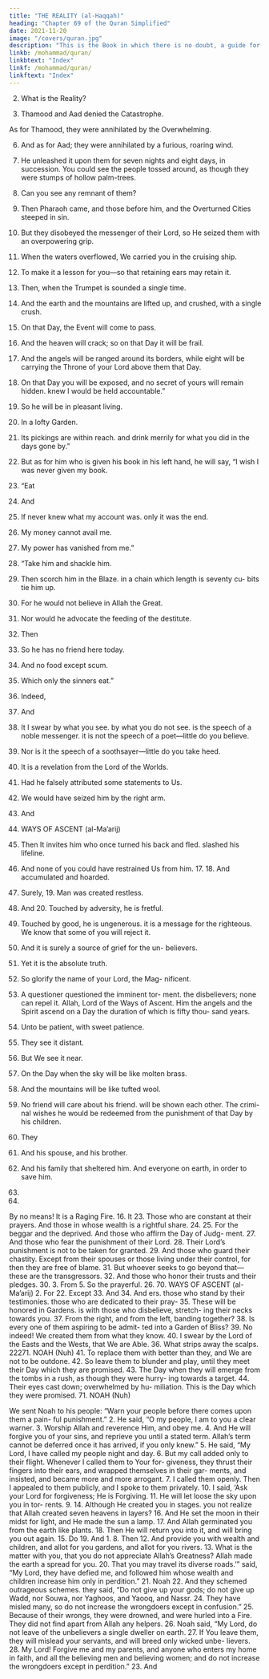 ```yaml
---
title: "THE REALITY (al-Haqqah)"
heading: "Chapter 69 of the Quran Simplified"
date: 2021-11-20
image: "/covers/quran.jpg"
description: "This is the Book in which there is no doubt, a guide for the righteous."
linkb: /mohammad/quran/
linkbtext: "Index"
linkf: /mohammad/quran/
linkftext: "Index"
---
```




2. What is the Reality?

4. Thamood and Aad denied the Catastrophe.

As for Thamood, they were annihilated by
the Overwhelming.

6. And as for Aad; they were annihilated by a
furious, roaring wind.

7. He unleashed it upon them for seven nights and eight days, in succession. You could see
the people tossed around, as though they were stumps of hollow palm-trees.

8. Can you see any remnant of them?

9. Then Pharaoh came, and those before him, and the Overturned Cities steeped in sin.
10. But they disobeyed the messenger of their Lord, so He seized them with an overpowering grip.

11. When the waters overflowed, We carried you in the cruising ship.
12. To make it a lesson for you—so that retaining ears may retain it.
13. Then, when the Trumpet is sounded a single time.

14. And the earth and the mountains are lifted up, and crushed, with a single crush.
15. On that Day, the Event will come to pass.

16. And the heaven will crack; so on that Day it will be frail.
17. And the angels will be ranged around its borders, while eight will be carrying the
Throne of your Lord above them that Day. 

18. On that Day you will be exposed, and no secret of yours will remain hidden. knew I would be held accountable.”

21. So he will be in pleasant living.
22. In a lofty Garden.
23. Its pickings are within reach. and drink merrily for what you did in
the days gone by.”

25. But as for him who is given his book in his left hand, he will say, “I wish I was never
given my book.

24. “Eat
26. And
27. If
never knew what my account was.
only it was the end.
28. My money cannot avail me.
29. My power has vanished from me.”
30. “Take
him and shackle him.
31. Then
scorch him in the Blaze.
in a chain which length is seventy cu-
bits tie him up.
33. For he would not believe in Allah the
Great.
34. Nor would he advocate the feeding of the
destitute.
32. Then
35. So
he has no friend here today.
36. And
no food except scum.
37. Which
only the sinners eat.”
38. Indeed,
39. And
40. It
I swear by what you see.
by what you do not see.
is the speech of a noble messenger.
it is not the speech of a poet—little do
you believe.
42. Nor is it the speech of a soothsayer—little
do you take heed.
43. It is a revelation from the Lord of the
Worlds.
44. Had he falsely attributed some statements
to Us.
45. We would have seized him by the right
arm.
41. And



70. WAYS OF ASCENT (al-Ma’arij)
46. Then
It invites him who once turned his back
and fled.
slashed his lifeline.
47. And none of you could have restrained Us
from him. 17. 18. And accumulated and hoarded.
48. Surely, 19. Man was created restless.
49. And 20. Touched by adversity, he is fretful.
21. Touched by good, he is ungenerous.
it is a message for the righteous.
We know that some of you will reject
it.
50. And
it is surely a source of grief for the un-
believers.
51. Yet
it is the absolute truth.
52. So glorify the name of your Lord, the Mag-
nificent.

1. A
questioner questioned the imminent tor-
ment.
the disbelievers; none can repel it.
Allah, Lord of the Ways of Ascent.
Him the angels and the Spirit ascend
on a Day the duration of which is fifty thou-
sand years.
4. Unto
be patient, with sweet patience.
6. They
see it distant.
7. But
We see it near.
8. On the Day when the sky will be like molten
brass.
9. And
the mountains will be like tufted wool.
10. No
friend will care about his friend.
will be shown each other. The crimi-
nal wishes he would be redeemed from the
punishment of that Day by his children.
11. They
12. And
his spouse, and his brother.
13. And
his family that sheltered him.
And everyone on earth, in order to save
him.
14.
15.
By no means! It is a Raging Fire.
16. It
23. Those
who are constant at their prayers.
And those in whose wealth is a rightful
share.
24.
25. For
the beggar and the deprived.
And those who affirm the Day of Judg-
ment.
27. And those who fear the punishment of
their Lord.
28. Their Lord’s punishment is not to be taken
for granted.
29. And
those who guard their chastity.
Except from their spouses or those living
under their control, for then they are free of
blame.
31. But whoever seeks to go beyond that—
these are the transgressors.
32. And those who honor their trusts and their
pledges.
30.
3. From
5. So
the prayerful.
26.
70. WAYS OF ASCENT
(al-Ma’arij)
2. For
22. Except
33. And
34. And
ers.
those who stand by their testimonies.
those who are dedicated to their pray-
35. These
will be honored in Gardens.
is with those who disbelieve, stretch-
ing their necks towards you.
37. From the right, and from the left, banding
together?
38. Is every one of them aspiring to be admit-
ted into a Garden of Bliss?
39. No indeed! We created them from what
they know.
40. I swear by the Lord of the Easts and the
Wests, that We are Able.
36. What
strips away the scalps.
22271. NOAH (Nuh)
41. To
replace them with better than they, and
We are not to be outdone.
42. So leave them to blunder and play, until
they meet their Day which they are promised.
43. The Day when they will emerge from the
tombs in a rush, as though they were hurry-
ing towards a target.
44. Their eyes cast down; overwhelmed by hu-
miliation. This is the Day which they were
promised.
71. NOAH
(Nuh)

We sent Noah to his people: “Warn your
people before there comes upon them a pain-
ful punishment.”
2. He said, “O my people, I am to you a clear
warner.
3. Worship Allah and reverence Him, and
obey me.
4. And He will forgive you of your sins, and
reprieve you until a stated term. Allah’s term
cannot be deferred once it has arrived, if you
only knew.”
5. He said, “My Lord, I have called my people
night and day.
6. But
my call added only to their flight.
Whenever I called them to Your for-
giveness, they thrust their fingers into their
ears, and wrapped themselves in their gar-
ments, and insisted, and became more and
more arrogant.
7.
I called them openly.
Then I appealed to them publicly, and I
spoke to them privately.
10. I said, ‘Ask your Lord for forgiveness; He is
Forgiving.
11. He will let loose the sky upon you in tor-
rents.
9.
14. Although
He created you in stages.
you not realize that Allah created seven
heavens in layers?
16. And He set the moon in their midst for
light, and He made the sun a lamp.
17. And Allah germinated you from the earth
like plants.
18. Then He will return you into it, and will
bring you out again.
15. Do
19. And
1.
8. Then
12. And provide you with wealth and children,
and allot for you gardens, and allot for you
rivers.
13. What is the matter with you, that you do
not appreciate Allah’s Greatness?
Allah made the earth a spread for you.
20. That
you may travel its diverse roads.’”
said, “My Lord, they have defied me,
and followed him whose wealth and children
increase him only in perdition.”
21. Noah
22. And
they schemed outrageous schemes.
they said, “Do not give up your gods;
do not give up Wadd, nor Souwa, nor
Yaghoos, and Yaooq, and Nassr.
24. They have misled many, so do not increase
the wrongdoers except in confusion.”
25. Because of their wrongs, they were
drowned, and were hurled into a Fire. They
did not find apart from Allah any helpers.
26. Noah said, “My Lord, do not leave of the
unbelievers a single dweller on earth.
27. If You leave them, they will mislead your
servants, and will breed only wicked unbe-
lievers.
28. My Lord! Forgive me and my parents, and
anyone who enters my home in faith, and all
the believing men and believing women; and
do not increase the wrongdoers except in
perdition.”
23. And 